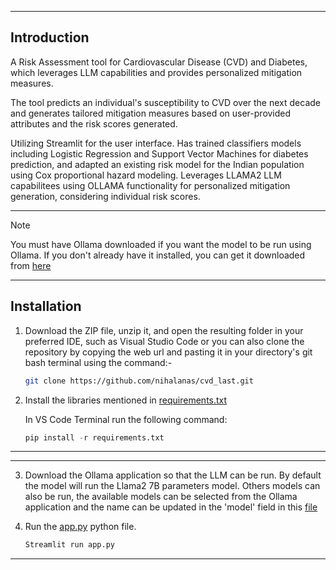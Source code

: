 <!-- <img align="center" alt="Coding" width="100%" height='300px' src=""> -->

___
## Introduction

A Risk Assessment tool for Cardiovascular Disease (CVD) and Diabetes, which leverages LLM capabilities and provides personalized mitigation measures. 

The tool predicts an individual's susceptibility to CVD over the next decade and generates tailored mitigation measures based on user-provided attributes and the risk scores generated. 

Utilizing Streamlit for the user interface. Has trained classifiers models including Logistic Regression and Support Vector Machines for diabetes prediction, and adapted an existing risk model for the Indian population using Cox proportional hazard modeling. Leverages LLAMA2 LLM capabilitees using OLLAMA functionality for personalized mitigation generation, considering individual risk scores. 

___

> [!NOTE]  
> You must have Ollama downloaded if you want the model to be run using Ollama.
> If you don't already have it installed, you can get it downloaded from [here](https://ollama.com/download)

___

## Installation

1. Download the ZIP file, unzip it, and open the resulting folder in your preferred IDE, such as Visual Studio Code or you can also clone the repository by copying the web url and pasting it in your directory's
git bash terminal using the command:-
   ```bash
   git clone https://github.com/nihalanas/cvd_last.git
   ```

2. Install the libraries mentioned in [requirements.txt](https://github.com/nihalanas/cvd_last/blob/main/requirements.txt)

   In VS Code Terminal run the following command:
   
   ```python
   pip install -r requirements.txt
   ```
___

<!-- [!IMPORTANT] -->

___

3. Download the Ollama application so that the LLM can be run. By default the model will run the Llama2 7B parameters model. Others models can also be run, the available models can be selected from the Ollama application and the name can be updated in the 'model' field in this [file](https://github.com/nihalanas/cvd_last/blob/main/llama2.py)
 
4. Run the [app.py](https://github.com/nihalanas/cvd_last/blob/main/app.py) python file.

   ```python
   Streamlit run app.py
   ```
____
